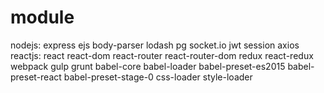 # module
nodejs: express ejs body-parser lodash pg socket.io jwt session axios
reactjs: react react-dom react-router react-router-dom redux react-redux
webpack gulp grunt babel-core babel-loader babel-preset-es2015 babel-preset-react babel-preset-stage-0 css-loader style-loader
